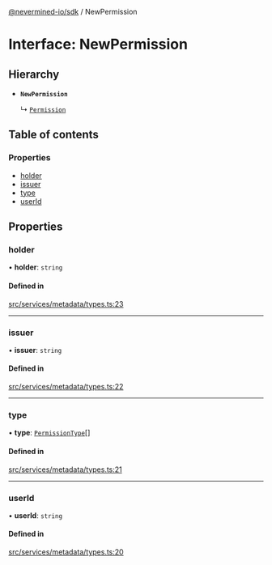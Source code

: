 [@nevermined-io/sdk](../code-reference.md) / NewPermission

# Interface: NewPermission

## Hierarchy

- **`NewPermission`**

  ↳ [`Permission`](Permission.md)

## Table of contents

### Properties

- [holder](NewPermission.md#holder)
- [issuer](NewPermission.md#issuer)
- [type](NewPermission.md#type)
- [userId](NewPermission.md#userid)

## Properties

### holder

• **holder**: `string`

#### Defined in

[src/services/metadata/types.ts:23](https://github.com/nevermined-io/sdk-js/blob/bb26f8ab/src/services/metadata/types.ts#L23)

---

### issuer

• **issuer**: `string`

#### Defined in

[src/services/metadata/types.ts:22](https://github.com/nevermined-io/sdk-js/blob/bb26f8ab/src/services/metadata/types.ts#L22)

---

### type

• **type**: [`PermissionType`](../enums/PermissionType.md)[]

#### Defined in

[src/services/metadata/types.ts:21](https://github.com/nevermined-io/sdk-js/blob/bb26f8ab/src/services/metadata/types.ts#L21)

---

### userId

• **userId**: `string`

#### Defined in

[src/services/metadata/types.ts:20](https://github.com/nevermined-io/sdk-js/blob/bb26f8ab/src/services/metadata/types.ts#L20)
